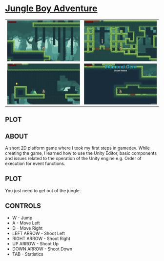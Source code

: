 <h1><a href="https://koonraddev.itch.io/jungle-boy-adventure">Jungle Boy Adventure</a></h1>

<table>
<thead>

<tbody>
  <tr>
    <td><img src="ss1.PNG" alt="screenshoot1"></td>
    <td><img src="ss2.PNG" alt="screenshoot2"></td>
  </tr>
  <tr>
    <td><img src="ss3.PNG" alt="screenshoot3"></td>
    <td><img src="ss4.PNG" alt="screenshoot4"></td>
  </tr>
</tbody>
</table>

<h2>PLOT</h2>

<h2>ABOUT</h2>
<p>A short 2D platform game where I took my first steps in gamedev. While creating the game, I learned how to use the Unity Editor, basic components and issues related to the operation of the Unity engine e.g. Order of execution for event functions.</p>

<h2>PLOT</h2>
<p>You just need to get out of the jungle.</p>

<h2>CONTROLS</h2>
<ul>
    <li>W - Jump</li>
    <li>A - Move Left</li>
    <li>D - Move Right</li>
    <li>LEFT ARROW - Shoot Left</li>
    <li>RIGHT ARROW - Shoot Right</li>
    <li>UP ARROW - Shoot Up</li>
    <li>DOWN ARROW - Shoot Down</li>
    <li>TAB - Statistics</li>
</ul>
